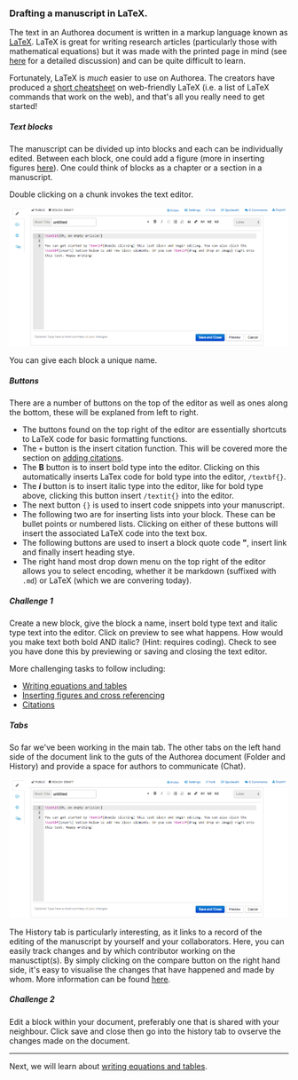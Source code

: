 ### Drafting a manuscript in LaTeX.

The text in an Authorea document is written in a markup language known as [LaTeX](http://www.latex-project.org/). 
LaTeX is great for writing research articles (particularly those with mathematical equations) but it was made
with the printed page in mind (see [here](https://authorea.com/users/3/articles/4675/_show_article) for a detailed 
discussion) and can be quite difficult to learn. 

Fortunately, LaTeX is *much* easier to use on Authorea. The creators have produced a 
[short cheatsheet](https://authorea.com/users/3/articles/6868/_show_article) on web-friendly LaTeX 
(i.e. a list of LaTeX commands that work on the web), and that's all you really need to get started!


##### Text blocks

The manuscript can be divided up into blocks and each can be individually edited. Between each block, one could
add a figure (more in inserting figures [here](../06_Figures/insertingFigures.md)). One could think of blocks as
a chapter or a section in a manuscript.

Double clicking on a chunk invokes the text editor. 

![TextEditWindow](../images/EditSection.png)

You can give each block a unique name. 

##### Buttons

There are a number of buttons on the top of the editor as well as ones along the bottom, these will be explaned from left to right. 

* The buttons found on the top right of the editor are essentially shortcuts to LaTeX code for basic formatting functions. 
* The `+` button is the insert citation function. This will be covered more the section on [adding citations](../07_Citations).
* The **B** button is to insert bold type into the editor. Clicking on this automatically inserts LaTex code for bold type into the editor, `/textbf{}`.
* The ***i*** button is to insert italic type into the editor, like for bold type above, clicking this button insert `/textit{}` into the editor.
* The next button `{}` is used to insert code snippets into your manuscript. 
* The following two are for inserting lists into your block. These can be bullet points or numbered lists. Clicking on either of these buttons will insert the associated LaTeX code into the text box.
* The following buttons are used to insert a block quote code **"**, insert link and finally insert heading stye. 
* The right hand most drop down menu on the top right of the editor allows you to select encoding, whether it be markdown (suffixed with `.md`) or LaTeX (which we are convering today).


##### Challenge 1 

Create a new block, give the block a name, insert bold type text and italic type text into the editor. Click on 
preview to see what happens. How would you make text both bold AND italic? (Hint: requires coding). Check to see you have done
this by previewing or saving and closing the text editor. 

More challenging tasks to follow including:
* [Writing equations and tables](../05_EquationsTables/insertingEquations.md)
* [Inserting figures and cross referencing](../06_Figures/insertingFigures.md)
* [Citations](../07_Citations/insertingCitations)

##### Tabs

So far we've been working in the main tab. The other tabs on the left hand side of the document link to the guts of the Authorea document (Folder and History) and provide a space for authors to communicate (Chat). 

![screenShotFolder](../images/EditSection.png)

The History tab is particularly interesting, as it links to a record of the editing of the manuscript by yourself and your 
collaborators. Here, you can easily track changes and by which contributor working on the manusctipt(s). By simply clicking on 
the compare button on the right hand side, it's easy to visualise the changes that have happened and made by whom. More information can be found [here](../08_collaborativeEditing/collaborating.md). 


##### Challenge 2 

Edit a block within your document, preferably one that is shared with your neighbour. Click save and close then go into 
the history tab to ovserve the changes made on the document. 

----  
Next, we will learn about [writing equations and tables](../05_EquationsTables/insertingEquations.md). 



